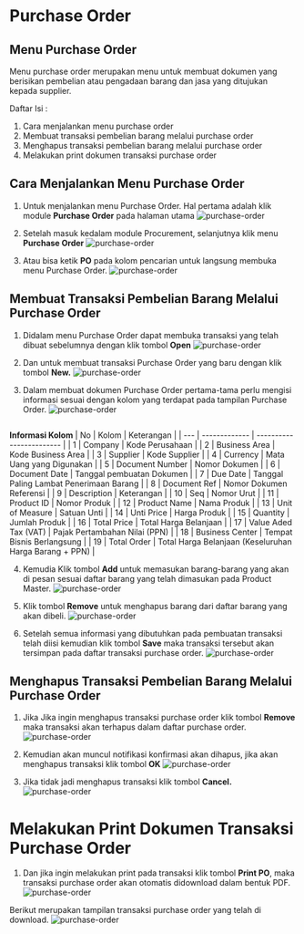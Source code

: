 # Purchase Order


## Menu Purchase Order

Menu purchase order merupakan menu untuk membuat dokumen yang berisikan pembelian atau pengadaan barang dan jasa yang ditujukan kepada supplier.

Daftar Isi :

1. Cara menjalankan menu purchase order
2. Membuat transaksi pembelian barang melalui purchase order
3. Menghapus transaksi pembelian barang melalui purchase order
4. Melakukan print dokumen transaksi purchase order

## Cara Menjalankan Menu Purchase Order
1. Untuk menjalankan menu Purchase Order. Hal pertama adalah klik module **Purchase Order** pada halaman utama
    ![purchase-order](../../dokumentasi-akor/purchase-order/1.png)

2. Setelah masuk kedalam module Procurement, selanjutnya klik menu **Purchase Order**
    ![purchase-order](../../dokumentasi-akor/purchase-order/2.png)

3. Atau bisa ketik **PO** pada kolom pencarian untuk langsung membuka menu Purchase Order.
    ![purchase-order](../../dokumentasi-akor/purchase-order/3.png)

## Membuat Transaksi Pembelian Barang Melalui Purchase Order
1. Didalam menu Purchase Order dapat membuka transaksi yang telah dibuat sebelumnya dengan klik tombol **Open**
    ![purchase-order](../../dokumentasi-akor/purchase-order/4.png)

2. Dan untuk membuat transaksi Purchase Order yang baru dengan klik tombol **New.**
    ![purchase-order](../../dokumentasi-akor/purchase-order/5.png)

3. Dalam membuat dokumen Purchase Order pertama-tama perlu mengisi informasi sesuai dengan kolom yang terdapat pada tampilan Purchase Order.
    ![purchase-order](../../dokumentasi-akor/purchase-order/6.png)

```{Note} * isi semua kolom yang bertanda (*)
```

**Informasi Kolom**
| No   | Kolom              | Keterangan                    |
| ---  | -------------      | ------------------------      |
|  1   | Company            | Kode Perusahaan               |
|  2   | Business Area      | Kode Business Area            |
|  3   | Supplier           | Kode Supplier                 |
|  4   | Currency           | Mata Uang yang Digunakan      |
|  5   | Document Number    | Nomor Dokumen                 |
|  6   | Document Date      | Tanggal pembuatan Dokumen     |
|  7   | Due Date           | Tanggal Paling Lambat Penerimaan Barang                                                      |
|  8   | Document Ref       | Nomor Dokumen Referensi       |
|  9   | Description        | Keterangan                    |
|  10  | Seq                | Nomor Urut                    |
|  11  | Product ID         | Nomor Produk                  |
|  12  | Product Name       | Nama Produk                   |
|  13  | Unit of Measure    | Satuan Unti                   |
|  14  | Unti Price         | Harga Produk                  |
|  15  | Quantity           | Jumlah Produk                 |
|  16  | Total Price        | Total Harga Belanjaan         |
|  17  | Value Aded Tax (VAT)               | Pajak Pertambahan Nilai (PPN)                                                       |
|  18  | Business Center    | Tempat Bisnis Berlangsung     |
|  19  | Total Order        | Total Harga Belanjaan (Keseluruhan Harga Barang + PPN)                                               |

4. Kemudia Klik tombol **Add** untuk memasukan barang-barang yang akan di pesan sesuai daftar barang yang telah dimasukan pada Product Master.
    ![purchase-order](../../dokumentasi-akor/purchase-order/7.png)

5. Klik tombol **Remove** untuk menghapus barang dari daftar barang yang akan dibeli.
    ![purchase-order](../../dokumentasi-akor/purchase-order/8.png)

6. Setelah semua informasi yang dibutuhkan pada pembuatan transaksi telah diisi kemudian klik tombol **Save** maka transaksi tersebut akan tersimpan pada daftar transaksi purchase order.
    ![purchase-order](../../dokumentasi-akor/purchase-order/9.png)

## Menghapus Transaksi Pembelian Barang Melalui Purchase Order
1. Jika Jika ingin menghapus transaksi purchase order klik tombol **Remove** maka transaksi akan terhapus dalam daftar purchase order.
    ![purchase-order](../../dokumentasi-akor/purchase-order/10.png)

2.  Kemudian akan muncul notifikasi konfirmasi akan dihapus, jika akan menghapus transaksi klik tombol **OK**
    ![purchase-order](../../dokumentasi-akor/purchase-order/11.png)

3. Jika tidak jadi menghapus transaksi klik tombol **Cancel.**
        ![purchase-order](../../dokumentasi-akor/purchase-order/12.png)

# Melakukan Print Dokumen Transaksi Purchase Order
1. Dan jika ingin melakukan print pada transaksi klik tombol **Print PO**, maka transaksi purchase order akan otomatis didownload dalam bentuk PDF.
![purchase-order](../../dokumentasi-akor/purchase-order/13.png)

Berikut merupakan tampilan transaksi purchase order yang telah di download.
![purchase-order](../../dokumentasi-akor/purchase-order/14.png)